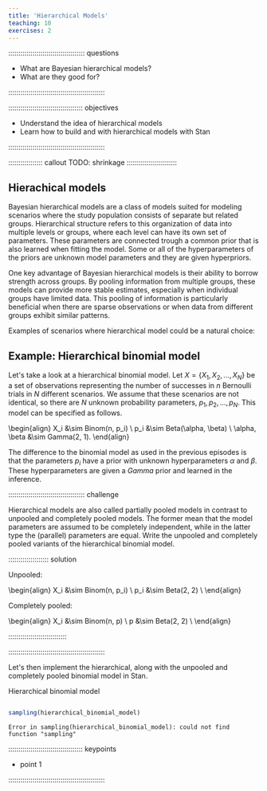 ```yaml
---
title: 'Hierarchical Models'
teaching: 10
exercises: 2
---
```


:::::::::::::::::::::::::::::::::::::: questions 

- What are Bayesian hierarchical models?
- What are they good for?

::::::::::::::::::::::::::::::::::::::::::::::::

::::::::::::::::::::::::::::::::::::: objectives

- Understand the idea of hierarchical models
- Learn how to build and with hierarchical models with Stan

::::::::::::::::::::::::::::::::::::::::::::::::


::::::::::::::::: callout
TODO: 
shrinkage
:::::::::::::::::::::::::


## Hierachical models

Bayesian hierarchical models are a class of models suited for modeling scenarios where the study population consists of separate but related groups. Hierarchical structure refers to this organization of data into multiple levels or groups, where each level can have its own set of parameters. These parameters are connected trough a common prior that is also learned when fitting the model. Some or all of the hyperparameters of the priors are unknown model parameters and they are given hyperpriors. 

One key advantage of Bayesian hierarchical models is their ability to borrow strength across groups. By pooling information from multiple groups, these models can provide more stable estimates, especially when individual groups have limited data. This pooling of information is particularly beneficial when there are sparse observations or when data from different groups exhibit similar patterns.


Examples of scenarios where hierarchical model could be a natural choice: 



## Example: Hierarchical binomial model

Let's take a look at a hierarchical binomial model. Let $X = \{X_1, X_2, \ldots, X_N\}$ be a set of observations representing the number of successes in $n$ Bernoulli trials in $N$ different scenarios. We assume that these scenarios are not identical, so there are $N$ unknown probability parameters, $p_1, p_2, \ldots, p_N$. This model can be specified as follows.

\begin{align}
X_i &\sim Binom(n, p_i) \\
p_i &\sim Beta(\alpha, \beta) \\
\alpha, \beta &\sim Gamma(2, 1).
\end{align}

The difference to the binomial model as used in the previous episodes is that the parameters $p_i$ have a prior with unknown hyperparameters $\alpha$ and $\beta.$ These hyperparameters are given a $Gamma$ prior and learned in the inference. 

:::::::::::::::::::::::::::::::::::::: challenge

Hierarchical models are also called partially pooled models in contrast to unpooled and completely pooled models. The former mean that the model parameters are assumed to be completely independent, while in the latter type the (parallel) parameters are equal. Write the unpooled and completely pooled variants of the hierarchical binomial model. 

:::::::::::::::::::: solution

Unpooled: 

\begin{align}
X_i &\sim Binom(n, p_i) \\
p_i &\sim Beta(2, 2) \\
\end{align}

Completely pooled: 

\begin{align}
X_i &\sim Binom(n, p) \\
p &\sim Beta(2, 2) \\
\end{align}

:::::::::::::::::::::::::::::

::::::::::::::::::::::::::::::::::::::::::::::::




Let's then implement the hierarchical, along with the unpooled and completely pooled binomial model in Stan. 

Hierarchical binomial model 


```stan

```




```r
sampling(hierarchical_binomial_model)
```

```{.error}
Error in sampling(hierarchical_binomial_model): could not find function "sampling"
```





::::::::::::::::::::::::::::::::::::: keypoints 

- point 1

::::::::::::::::::::::::::::::::::::::::::::::::

